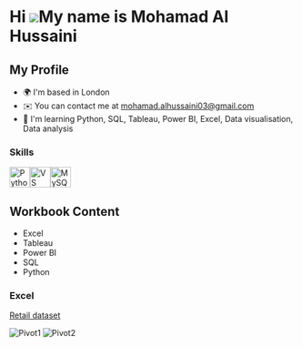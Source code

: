 
Hi ![](https://user-images.githubusercontent.com/18350557/176309783-0785949b-9127-417c-8b55-ab5a4333674e.gif)My name is Mohamad Al Hussaini
===========================================================================================================================================

My Profile
--------------------

* 🌍  I'm based in London
* ✉️  You can contact me at [mohamad.alhussaini03@gmail.com](mailto:mohamad.alhussaini03@gmail.com)
* 🧠  I'm learning Python, SQL, Tableau, Power BI, Excel, Data visualisation, Data analysis

### Skills

<p align="left">
<a href="https://www.python.org/" target="_blank" rel="noreferrer"><img src="https://raw.githubusercontent.com/danielcranney/readme-generator/main/public/icons/skills/python-colored.svg" width="36" height="36" alt="Python" /></a><a href="https://code.visualstudio.com/" target="_blank" rel="noreferrer"><img src="https://raw.githubusercontent.com/danielcranney/readme-generator/main/public/icons/skills/visualstudiocode.svg" width="36" height="36" alt="VS Code" /></a><a href="https://www.mysql.com/" target="_blank" rel="noreferrer"><img src="https://raw.githubusercontent.com/danielcranney/readme-generator/main/public/icons/skills/mysql-colored.svg" width="36" height="36" alt="MySQL" /></a>
</p>

## Workbook Content


* Excel
* Tableau
* Power BI
* SQL
* Python

### Excel
[Retail dataset](https://github.com/Mohamad-Al-H/My-Learner-Profile/blob/9887ef244c2548d104c72bbfac3951d7930a236f/Retail%20dataset)

![Pivot1](https://github.com/user-attachments/assets/5391e59f-a11f-479c-b69b-123f2bec79c0)
![Pivot2](https://github.com/user-attachments/assets/01b402d9-0ed4-4d35-86c3-d5db7b2a9106)


